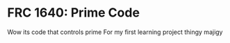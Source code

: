# FRC 1640: Prime Code
Wow its code that controls prime
For my first learning project thingy majigy

